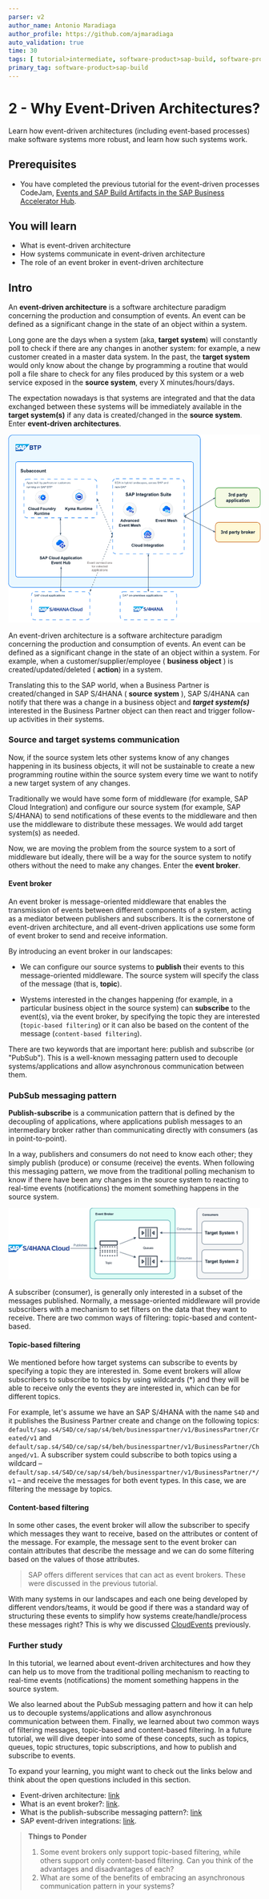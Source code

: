 ```yaml
---
parser: v2
author_name: Antonio Maradiaga
author_profile: https://github.com/ajmaradiaga
auto_validation: true
time: 30
tags: [ tutorial>intermediate, software-product>sap-build, software-product>sap-integration-suite, software-product>sap-build-process-automation, software-product>sap-business-technology-platform]
primary_tag: software-product>sap-build
---
```



# 2 - Why Event-Driven Architectures?
<!-- description -->Learn how event-driven architectures (including event-based processes) make software systems more robust, and learn how such systems work.

## Prerequisites
- You have completed the previous tutorial for the event-driven processes CodeJam, [Events and SAP Build Artifacts in the SAP Business Accelerator Hub](codejam-events-process-1-bah).


## You will learn
- What is event-driven architecture
- How systems communicate in event-driven architecture
- The role of an event broker in event-driven architecture


## Intro
An **event-driven architecture** is a software architecture paradigm concerning the production and consumption of events. An event can be defined as a significant change in the state of an object within a system.

Long gone are the days when a system (aka, **target system**) will constantly poll to check if there are any changes in another system: for example, a new customer created in a master data system. In the past, the **target system** would only know about the change by programming a routine that would poll a file share to check for any files produced by this system or a web service exposed in the **source system**, every X minutes/hours/days. 

The expectation nowadays is that systems are integrated and that the data exchanged between these systems will be immediately available in the **target system(s)** if any data is created/changed in the **source system**. Enter **event-driven architectures**.

![Event-driven architectures](assets/CloudEvents-EDA.drawio.png)

An event-driven architecture is a software architecture paradigm concerning the production and consumption of events. An event can be defined as a significant change in the state of an object within a system. For example, when a customer/supplier/employee ( **business object** ) is created/updated/deleted ( **action**) in a system. 

Translating this to the SAP world, when a Business Partner is created/changed in SAP S/4HANA ( **source system** ), SAP S/4HANA can notify that there was a change in a business object and ***target system(s)*** interested in the Business Partner object can then react and trigger follow-up activities in their systems.


### Source and target systems communication

Now, if the source system lets other systems know of any changes happening in its business objects, it will not be sustainable to create a new programming routine within the source system every time we want to notify a new target system of any changes. 

Traditionally we would have some form of middleware (for example, SAP Cloud Integration) and configure our source system (for example, SAP S/4HANA) to send notifications of these events to the middleware and then use the middleware to distribute these messages. We would add target system(s) as needed. 

Now, we are moving the problem from the source system to a sort of middleware but ideally, there will be a way for the source system to notify others without the need to make any changes. Enter the **event broker**.

#### Event broker

An event broker is message-oriented middleware that enables the transmission of events between different components of a system, acting as a mediator between publishers and subscribers. It is the cornerstone of event-driven architecture, and all event-driven applications use some form of event broker to send and receive information.

By introducing an event broker in our landscapes:

- We can configure our source systems to **publish** their events to this message-oriented middleware. The source system will specify the class of the message (that is, **topic**).

- Wystems interested in the changes happening (for example, in a particular business object in the source system) can **subscribe** to the event(s), via the event broker, by specifying the topic they are interested (`topic-based filtering`) or it can also be based on the content of the message (`content-based filtering`). 

There are two keywords that are important here: publish and subscribe (or "PubSub"). This is a well-known messaging pattern used to decouple systems/applications and allow asynchronous communication between them.

### PubSub messaging pattern

**Publish-subscribe** is a communication pattern that is defined by the decoupling of applications, where applications publish messages to an intermediary broker rather than communicating directly with consumers (as in point-to-point).

In a way, publishers and consumers do not need to know each other; they simply publish (produce) or consume (receive) the events. When following this messaging pattern, we move from the traditional polling mechanism to know if there have been any changes in the source system to reacting to real-time events (notifications) the moment something happens in the source system.

![PubSub messaging pattern](assets/CloudEvents-PubSub.drawio.png)

A subscriber (consumer), is generally only interested in a subset of the messages published. Normally, a message-oriented middleware will provide subscribers with a mechanism to set filters on the data that they want to receive. There are two common ways of filtering: topic-based and content-based.

#### Topic-based filtering

We mentioned before how target systems can subscribe to events by specifying a topic they are interested in. Some event brokers will allow subscribers to subscribe to topics by using wildcards (*) and they will be able to receive only the events they are interested in, which can be for different topics. 

For example, let's assume we have an SAP S/4HANA with the name `S4D` and it publishes the Business Partner create and change on the following topics: `default/sap.s4/S4D/ce/sap/s4/beh/businesspartner/v1/BusinessPartner/Created/v1` and `default/sap.s4/S4D/ce/sap/s4/beh/businesspartner/v1/BusinessPartner/Changed/v1`. A subscriber system could subscribe to both topics using a wildcard – `default/sap.s4/S4D/ce/sap/s4/beh/businesspartner/v1/BusinessPartner/*/v1` – and receive the messages for both event types. In this case, we are filtering the message by topics.

#### Content-based filtering

In some other cases, the event broker will allow the subscriber to specify which messages they want to receive, based on the attributes or content of the message. For example, the message sent to the event broker can contain attributes that describe the message and we can do some filtering based on the values of those attributes. 

>SAP offers different services that can act as event brokers. These were discussed in the previous tutorial.

With many systems in our landscapes and each one being developed by different vendors/teams, it would be good if there was a standard way of structuring these events to simplify how systems create/handle/process these messages right? This is why we discussed [CloudEvents](https://CloudEvents.io/) previously.

### Further study

In this tutorial, we learned about event-driven architectures and how they can help us to move from the traditional polling mechanism to reacting to real-time events (notifications) the moment something happens in the source system. 

We also learned about the PubSub messaging pattern and how it can help us to decouple systems/applications and allow asynchronous communication between them. Finally, we learned about two common ways of filtering messages, topic-based and content-based filtering. In a future tutorial, we will dive deeper into some of these concepts, such as topics, queues, topic structures, topic subscriptions, and how to publish and subscribe to events.

To expand your learning, you might want to check out the links below and think about the open questions included in this section.

* Event-driven architecture: [link](https://en.wikipedia.org/wiki/Event-driven_architecture)
* What is an event broker?: [link](https://solace.com/what-is-an-event-broker/).
* What is the publish-subscribe messaging pattern?: [link](https://solace.com/blog/publish-subscribe-messaging-pattern/)
* SAP event-driven integrations: [link](https://help.sap.com/docs/event-broker/event-broker-service-guide/event-driven-integrations?locale=en-US%3Fversion%3DCloud).

>**Things to Ponder**
>
> 1. Some event brokers only support topic-based filtering, while others support only content-based filtering. Can you think of the advantages and disadvantages of each?
> 2. What are some of the benefits of embracing an asynchronous communication pattern in your systems?
